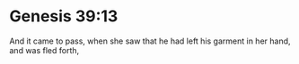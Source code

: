 # Genesis 39:13

And it came to pass, when she saw that he had left his garment in her hand, and was fled forth,